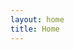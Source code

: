 ```yaml
---
layout: home
title: Home
---
```


<div style="background-image: url('img/your-image-name.png'); background-size: cover; height: 100vh;">
  <!-- Content on top of the background image -->
</div>

Hello dear friends and family,

As we inch closer to our special days from November 17th to 19th, we are thrilled to share more about your upcoming journey to India, where we'll celebrate our union surrounded by those we cherish. This page will be your primary source for all the details and updates you need for a comfortable and memorable stay.


